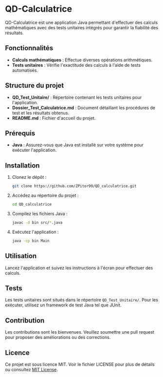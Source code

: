 # QD-Calculatrice

QD-Calculatrice est une application Java permettant d'effectuer des calculs mathématiques avec des tests unitaires intégrés pour garantir la fiabilité des résultats.

## Fonctionnalités

- **Calculs mathématiques** : Effectue diverses opérations arithmétiques.
- **Tests unitaires** : Vérifie l'exactitude des calculs à l'aide de tests automatisés.

## Structure du projet

- **QD_Test_Unitaire/** : Répertoire contenant les tests unitaires pour l'application.
- **Dossier_Test_Calculatrice.md** : Document détaillant les procédures de test et les résultats obtenus.
- **README.md** : Fichier d'accueil du projet.

## Prérequis

- **Java** : Assurez-vous que Java est installé sur votre système pour exécuter l'application.

## Installation

1. Clonez le dépôt :
   ```bash
   git clone https://github.com/ZPitor99/QD_calculatrice.git
   ```
2. Accédez au répertoire du projet :
   ```bash
   cd QD_calculatrice
   ```
3. Compilez les fichiers Java :
   ```bash
   javac -d bin src/*.java
   ```
4. Exécutez l'application :
   ```bash
   java -cp bin Main
   ```

## Utilisation

Lancez l'application et suivez les instructions à l'écran pour effectuer des calculs.

## Tests

Les tests unitaires sont situés dans le répertoire `QD_Test_Unitaire/`. Pour les exécuter, utilisez un framework de test Java tel que JUnit.

## Contribution

Les contributions sont les bienvenues. Veuillez soumettre une pull request pour proposer des améliorations ou des corrections.

## Licence

Ce projet est sous licence MIT. Voir le fichier LICENSE pour plus de détails ou consultez [MIT License](https://mit-license.org/).
